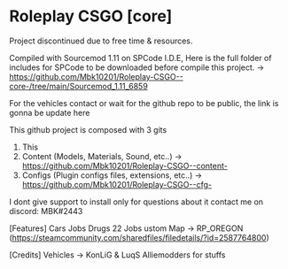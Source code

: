 # Roleplay CSGO [core]
Project discontinued due to free time & resources.

Compiled with Sourcemod 1.11 on SPCode I.D.E,
Here is the full folder of includes for SPCode to be downloaded before compile this project.
-> https://github.com/Mbk10201/Roleplay-CSGO--core-/tree/main/Sourcemod_1.11_6859


For the vehicles contact or wait for the github repo to be public, the link is gonna be update here

This github project is composed with 3 gits

1. This
2. Content (Models, Materials, Sound, etc..) -> https://github.com/Mbk10201/Roleplay-CSGO--content-
3. Configs (Plugin configs files, extensions, etc..) -> https://github.com/Mbk10201/Roleplay-CSGO--cfg-

I dont give support to install only for questions about it contact me on discord: MBK#2443


[Features]
Cars
Jobs
Drugs
22 Jobs
ustom Map -> RP_OREGON (https://steamcommunity.com/sharedfiles/filedetails/?id=2587764800)

[Credits]
Vehicles -> KonLiG & LuqS
Alliemodders for stuffs
